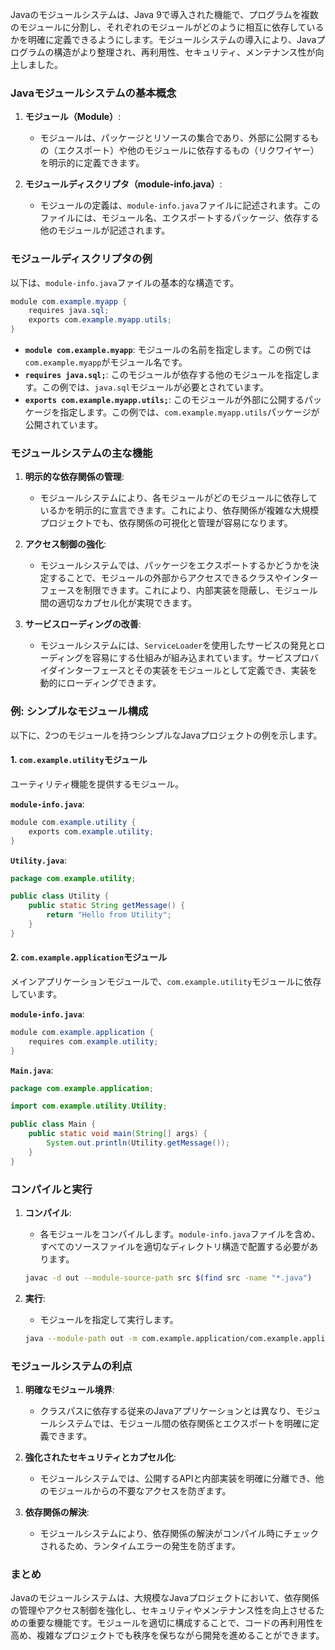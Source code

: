 Javaのモジュールシステムは、Java 9で導入された機能で、プログラムを複数のモジュールに分割し、それぞれのモジュールがどのように相互に依存しているかを明確に定義できるようにします。モジュールシステムの導入により、Javaプログラムの構造がより整理され、再利用性、セキュリティ、メンテナンス性が向上しました。

### Javaモジュールシステムの基本概念

1. **モジュール（Module）**:
   - モジュールは、パッケージとリソースの集合であり、外部に公開するもの（エクスポート）や他のモジュールに依存するもの（リクワイヤー）を明示的に定義できます。

2. **モジュールディスクリプタ（module-info.java）**:
   - モジュールの定義は、`module-info.java`ファイルに記述されます。このファイルには、モジュール名、エクスポートするパッケージ、依存する他のモジュールが記述されます。

### モジュールディスクリプタの例

以下は、`module-info.java`ファイルの基本的な構造です。

```java
module com.example.myapp {
    requires java.sql;
    exports com.example.myapp.utils;
}
```

- **`module com.example.myapp`**: モジュールの名前を指定します。この例では`com.example.myapp`がモジュール名です。
- **`requires java.sql;`**: このモジュールが依存する他のモジュールを指定します。この例では、`java.sql`モジュールが必要とされています。
- **`exports com.example.myapp.utils;`**: このモジュールが外部に公開するパッケージを指定します。この例では、`com.example.myapp.utils`パッケージが公開されています。

### モジュールシステムの主な機能

1. **明示的な依存関係の管理**:
   - モジュールシステムにより、各モジュールがどのモジュールに依存しているかを明示的に宣言できます。これにより、依存関係が複雑な大規模プロジェクトでも、依存関係の可視化と管理が容易になります。

2. **アクセス制御の強化**:
   - モジュールシステムでは、パッケージをエクスポートするかどうかを決定することで、モジュールの外部からアクセスできるクラスやインターフェースを制限できます。これにより、内部実装を隠蔽し、モジュール間の適切なカプセル化が実現できます。

3. **サービスローディングの改善**:
   - モジュールシステムには、`ServiceLoader`を使用したサービスの発見とローディングを容易にする仕組みが組み込まれています。サービスプロバイダインターフェースとその実装をモジュールとして定義でき、実装を動的にローディングできます。

### 例: シンプルなモジュール構成

以下に、2つのモジュールを持つシンプルなJavaプロジェクトの例を示します。

#### 1. `com.example.utility`モジュール

ユーティリティ機能を提供するモジュール。

**`module-info.java`**:
```java
module com.example.utility {
    exports com.example.utility;
}
```

**`Utility.java`**:
```java
package com.example.utility;

public class Utility {
    public static String getMessage() {
        return "Hello from Utility";
    }
}
```

#### 2. `com.example.application`モジュール

メインアプリケーションモジュールで、`com.example.utility`モジュールに依存しています。

**`module-info.java`**:
```java
module com.example.application {
    requires com.example.utility;
}
```

**`Main.java`**:
```java
package com.example.application;

import com.example.utility.Utility;

public class Main {
    public static void main(String[] args) {
        System.out.println(Utility.getMessage());
    }
}
```

### コンパイルと実行

1. **コンパイル**:
   - 各モジュールをコンパイルします。`module-info.java`ファイルを含め、すべてのソースファイルを適切なディレクトリ構造で配置する必要があります。
   ```bash
   javac -d out --module-source-path src $(find src -name "*.java")
   ```

2. **実行**:
   - モジュールを指定して実行します。
   ```bash
   java --module-path out -m com.example.application/com.example.application.Main
   ```

### モジュールシステムの利点

1. **明確なモジュール境界**:
   - クラスパスに依存する従来のJavaアプリケーションとは異なり、モジュールシステムでは、モジュール間の依存関係とエクスポートを明確に定義できます。

2. **強化されたセキュリティとカプセル化**:
   - モジュールシステムでは、公開するAPIと内部実装を明確に分離でき、他のモジュールからの不要なアクセスを防ぎます。

3. **依存関係の解決**:
   - モジュールシステムにより、依存関係の解決がコンパイル時にチェックされるため、ランタイムエラーの発生を防ぎます。

### まとめ

Javaのモジュールシステムは、大規模なJavaプロジェクトにおいて、依存関係の管理やアクセス制御を強化し、セキュリティやメンテナンス性を向上させるための重要な機能です。モジュールを適切に構成することで、コードの再利用性を高め、複雑なプロジェクトでも秩序を保ちながら開発を進めることができます。

